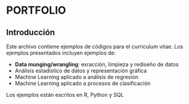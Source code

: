 # PORTFOLIO 

## Introducción  

Este archivo contiene ejemplos de códigos para el curriculum vitae. Los ejemplos presentados incluyen ejemplos de:  
  * **Data munging/wrangling**: exracción, limpieza y rediseño de datos  
  * Análisis estadístico de datos y representación gráfica  
  * Machine Learning aplicado a análisis de regresión  
  * Machine Learning aplicado a procesos de clasificación  
  
Los ejemplos están escritos en R, Python y SQL

